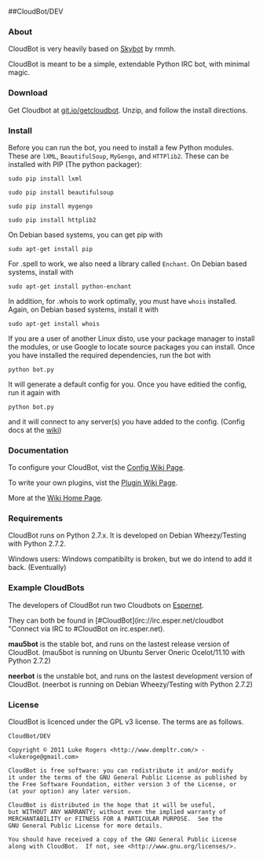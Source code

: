 ##CloudBot/DEV

### About
CloudBot is very heavily based on [Skybot](http://git.io/skybot) by rmmh.  

CloudBot is meant to be a simple, extendable Python IRC bot, with minimal magic.  

### Download
Get Cloudbot at [git.io/getcloudbot](http://git.io/getcloudbot "CloudBot").
Unzip, and follow the install directions.

### Install
Before you can run the bot, you need to install a few Python modules. These are `lXML`, `BeautifulSoup`, `MyGengo`, and `HTTPlib2`.  These can be installed with PIP (The python packager):

`sudo pip install lxml`

`sudo pip install beautifulsoup`

`sudo pip install mygengo`

`sudo pip install httplib2`

On Debian based systems, you can get pip with

`sudo apt-get install pip`

For .spell to work, we also need a library called `Enchant`.  On Debian based systems, install with

`sudo apt-get install python-enchant`

In addition, for .whois to work optimally, you must have `whois` installed. Again, on Debian based systems, install it with 

`sudo apt-get install whois`

If you are a user of another Linux disto, use your package manager to install the modules, or use Google to locate source packages you can install.
Once you have installed the required dependencies, run the bot with 

`python bot.py`

It will generate a default config for you.  Once you have editied the config, run it again with

`python bot.py`

and it will connect to any server(s) you have added to the config. (Config docs at the [wiki](http://git.io/cloudbotconfig))

### Documentation

To configure your CloudBot, vist the [Config Wiki Page](http://git.io/cloudbotconfig).

To write your own plugins, vist the [Plugin Wiki Page](http://git.io/cloudbotplugins).

More at the [Wiki Home Page](http://git.io/cloudbotwiki).

### Requirements
CloudBot runs on Python 2.7.x. It is developed on Debian Wheezy/Testing with Python 2.7.2.

Windows users: Windows compatibilty is broken, but we do intend to add it back. (Eventually)

### Example CloudBots
The developers of CloudBot run two Cloudbots on [Espernet](http://esper.net).

They can both be found in [#CloudBot](irc://irc.esper.net/cloudbot "Connect via IRC to #CloudBot on irc.esper.net).

**mau5bot** is the stable bot, and runs on the lastest release version of CloudBot. (mau5bot is running on Ubuntu Server Oneric Ocelot/11.10 with Python 2.7.2)

**neerbot** is the unstable bot, and runs on the lastest development version of CloudBot. (neerbot is running on Debian Wheezy/Testing with Python 2.7.2)

### License
CloudBot is licenced under the GPL v3 license. The terms are as follows.
    
    CloudBot/DEV

    Copyright © 2011 Luke Rogers <http://www.dempltr.com/> - <lukeroge@gmail.com>

    CloudBot is free software: you can redistribute it and/or modify
    it under the terms of the GNU General Public License as published by
    the Free Software Foundation, either version 3 of the License, or
    (at your option) any later version.

    CloudBot is distributed in the hope that it will be useful,
    but WITHOUT ANY WARRANTY; without even the implied warranty of
    MERCHANTABILITY or FITNESS FOR A PARTICULAR PURPOSE.  See the
    GNU General Public License for more details.

    You should have received a copy of the GNU General Public License
    along with CloudBot.  If not, see <http://www.gnu.org/licenses/>.
